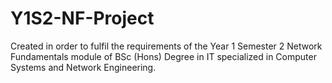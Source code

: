 # Y1S2-NF-Project
Created in order to fulfil the requirements of the Year 1 Semester 2 Network Fundamentals module of BSc (Hons) Degree in IT specialized in Computer Systems and Network Engineering.
